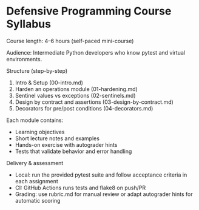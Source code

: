 # Defensive Programming Course Syllabus

Course length: 4–6 hours (self-paced mini-course)

Audience: Intermediate Python developers who know pytest and virtual environments.

Structure (step-by-step)
1. Intro & Setup (00-intro.md)
2. Harden an operations module (01-hardening.md)
3. Sentinel values vs exceptions (02-sentinels.md)
4. Design by contract and assertions (03-design-by-contract.md)
5. Decorators for pre/post conditions (04-decorators.md)

Each module contains:
- Learning objectives
- Short lecture notes and examples
- Hands-on exercise with autograder hints
- Tests that validate behavior and error handling

Delivery & assessment
- Local: run the provided pytest suite and follow acceptance criteria in each assignment
- CI: GitHub Actions runs tests and flake8 on push/PR
- Grading: use rubric.md for manual review or adapt autograder hints for automatic scoring
